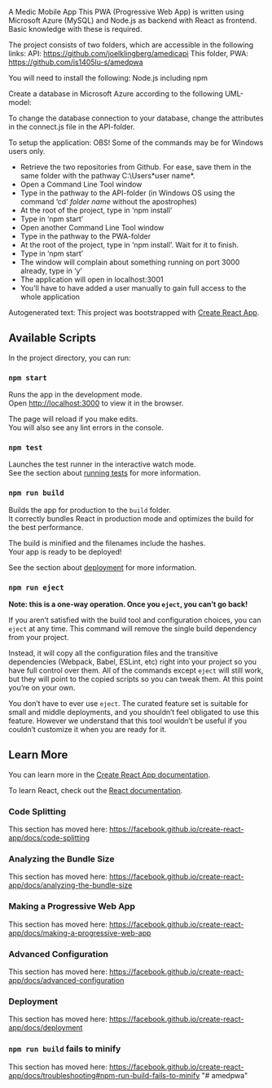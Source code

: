 ﻿A Medic Mobile App
This PWA (Progressive Web App) is written using Microsoft Azure (MySQL) and Node.js as backend with React as frontend. Basic knowledge with these is required.

The project consists of two folders, which are accessible in the following links: 
API: https://github.com/joelklingberg/amedicapi 
This folder, PWA: https://github.com/is1405lu-s/amedpwa 

You will need to install the following: 
Node.js including npm

Create a database in Microsoft Azure according to the following UML-model: 


To change the database connection to your database, change the attributes in the connect.js file in the API-folder.

To setup the application:
OBS! Some of the commands may be for Windows users only.  
- Retrieve the two repositories from Github. For ease, save them in the same folder with the pathway C:\Users\*user name*. 
- Open a  Command Line Tool window
- Type in the pathway to the API-folder (in Windows OS using the command ‘cd’ *folder name* without the apostrophes)
- At the root of the project, type in ‘npm install’
- Type in ‘npm start’
- Open another Command Line Tool window
- Type in the pathway to the PWA-folder
- At the root of the project, type in ‘npm install’. Wait for it to finish.
- Type in ‘npm start’
- The window will complain about something running on port 3000 already, type in ‘y’
- The application will open in localhost:3001
- You’ll have to have added a user manually to gain full access to the whole application



Autogenerated text: 
This project was bootstrapped with [Create React App](https://github.com/facebook/create-react-app).

## Available Scripts

In the project directory, you can run:

### `npm start`

Runs the app in the development mode.<br>
Open [http://localhost:3000](http://localhost:3000) to view it in the browser.

The page will reload if you make edits.<br>
You will also see any lint errors in the console.

### `npm test`

Launches the test runner in the interactive watch mode.<br>
See the section about [running tests](https://facebook.github.io/create-react-app/docs/running-tests) for more information.

### `npm run build`

Builds the app for production to the `build` folder.<br>
It correctly bundles React in production mode and optimizes the build for the best performance.

The build is minified and the filenames include the hashes.<br>
Your app is ready to be deployed!

See the section about [deployment](https://facebook.github.io/create-react-app/docs/deployment) for more information.

### `npm run eject`

**Note: this is a one-way operation. Once you `eject`, you can’t go back!**

If you aren’t satisfied with the build tool and configuration choices, you can `eject` at any time. This command will remove the single build dependency from your project.

Instead, it will copy all the configuration files and the transitive dependencies (Webpack, Babel, ESLint, etc) right into your project so you have full control over them. All of the commands except `eject` will still work, but they will point to the copied scripts so you can tweak them. At this point you’re on your own.

You don’t have to ever use `eject`. The curated feature set is suitable for small and middle deployments, and you shouldn’t feel obligated to use this feature. However we understand that this tool wouldn’t be useful if you couldn’t customize it when you are ready for it.

## Learn More

You can learn more in the [Create React App documentation](https://facebook.github.io/create-react-app/docs/getting-started).

To learn React, check out the [React documentation](https://reactjs.org/).

### Code Splitting

This section has moved here: https://facebook.github.io/create-react-app/docs/code-splitting

### Analyzing the Bundle Size

This section has moved here: https://facebook.github.io/create-react-app/docs/analyzing-the-bundle-size

### Making a Progressive Web App

This section has moved here: https://facebook.github.io/create-react-app/docs/making-a-progressive-web-app

### Advanced Configuration

This section has moved here: https://facebook.github.io/create-react-app/docs/advanced-configuration

### Deployment

This section has moved here: https://facebook.github.io/create-react-app/docs/deployment

### `npm run build` fails to minify

This section has moved here: https://facebook.github.io/create-react-app/docs/troubleshooting#npm-run-build-fails-to-minify
"# amedpwa" 
